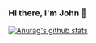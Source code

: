 ### Hi there, I'm John 👋

[![Anurag's github stats](https://github-readme-stats.vercel.app/api?username=jshutler)](https://github.com/anuraghazra/github-readme-stats)

<!--
**jshutler/jshutler** is a ✨ _special_ ✨ repository because its `README.md` (this file) appears on your GitHub profile.

Here are some ideas to get you started:

- 🔭 I’m currently working on ...
- 🌱 I’m currently learning ...
- 👯 I’m looking to collaborate on ...
- 🤔 I’m looking for help with ...
- 💬 Ask me about ...
- 📫 How to reach me: ...
- 😄 Pronouns: ...
- ⚡ Fun fact: ...
-->
